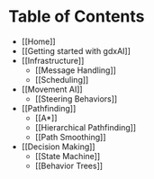 # Table of Contents

* [[Home]]
* [[Getting started with gdxAI]]
* [[Infrastructure]]
  - [[Message Handling]]
  - [[Scheduling]]
* [[Movement AI]]
  - [[Steering Behaviors]]
* [[Pathfinding]]
  - [[A*]]
  - [[Hierarchical Pathfinding]]
  - [[Path Smoothing]]
* [[Decision Making]]
  - [[State Machine]]
  - [[Behavior Trees]]